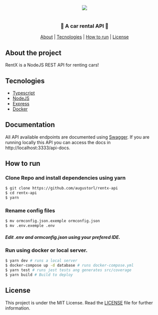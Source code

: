 <div align=center><img src="https://i.imgur.com/oUAKMC5.png" /></div>
<br/>
<h3 align=center>🚙 A car rental API 🚙</h3>

<div align=center>
<a href="#About-the-project">About</a> |
<a href="#Tecnologies">Tecnologies</a> |
<a href="#How-to-run">How to run</a> |
<a href="#License">License</a>
</div>

## About the project

RentX is a NodeJS REST API for renting cars!

## Tecnologies

- [Typescript](https://www.typescriptlang.org/)
- [NodeJS](https://www.nodejs.org)
- [Express](https://github.com/expressjs/express)
- [Docker](https://www.docker.com/)


## Documentation

All API available endpoints are documented using [Swagger](https://swagger.io/). If you are running locally this API you can access the docs in http://localhost:3333/api-docs.

## How to run

### Clone Repo and install dependencies using yarn

```bash
$ git clone https://github.com/augustorl/rentx-api
$ cd rentx-api
$ yarn
```

### Rename config files
```bash
$ mv ormconfig.json.exemple ormconfig.json
$ mv .env.exemple .env
```
##### Edit .env and ormconfig.json using your prefered IDE.

### Run using docker or local server.
```bash
$ yarn dev # runs a local server
$ docker-compose up -d database # runs docker-compose.yml
$ yarn test # runs jest tests ang generates src/coverage
$ yarn build # Build to deploy
```

## License

This project is under the MIT License. Read the [LICENSE](LICENSE.md) file for further information.
